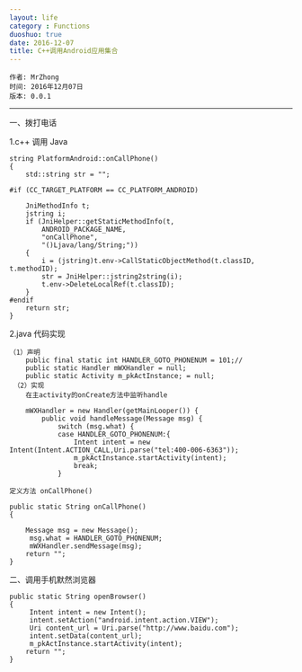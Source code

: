 ```yaml
---
layout: life
category : Functions
duoshuo: true
date: 2016-12-07
title: C++调用Android应用集合
---
```


    作者: MrZhong
    时间: 2016年12月07日
    版本: 0.0.1

-----------

一、拨打电话

1.c++ 调用 Java

    string PlatformAndroid::onCallPhone()
    {
        std::string str = "";

    #if (CC_TARGET_PLATFORM == CC_PLATFORM_ANDROID)

        JniMethodInfo t;
        jstring i;
        if (JniHelper::getStaticMethodInfo(t,
            ANDROID_PACKAGE_NAME,
            "onCallPhone",
            "()Ljava/lang/String;"))
        {
            i = (jstring)t.env->CallStaticObjectMethod(t.classID, t.methodID);
            str = JniHelper::jstring2string(i);
            t.env->DeleteLocalRef(t.classID);
        }
    #endif
        return str;
    }

2.java 代码实现

	（1）声明
		public final static int HANDLER_GOTO_PHONENUM = 101;//
		public static Handler mWXHandler = null;
		public static Activity m_pkActInstance; = null;
	 （2）实现
		在主activity的onCreate方法中监听handle

		mWXHandler = new Handler(getMainLooper()) {
			public void handleMessage(Message msg) {
				switch (msg.what) {
				case HANDLER_GOTO_PHONENUM:{
					Intent intent = new Intent(Intent.ACTION_CALL,Uri.parse("tel:400-006-6363"));  
					m_pkActInstance.startActivity(intent);          
					break;
				}

    定义方法 onCallPhone()

    public static String onCallPhone()
    {
        
        Message msg = new Message(); 
         msg.what = HANDLER_GOTO_PHONENUM; 
         mWXHandler.sendMessage(msg);   
        return "";
    }   



二、调用手机默然浏览器
  
    public static String openBrowser()
    {
         Intent intent = new Intent();
         intent.setAction("android.intent.action.VIEW");
         Uri content_url = Uri.parse("http://www.baidu.com");
         intent.setData(content_url);
         m_pkActInstance.startActivity(intent);
        return "";
    } 